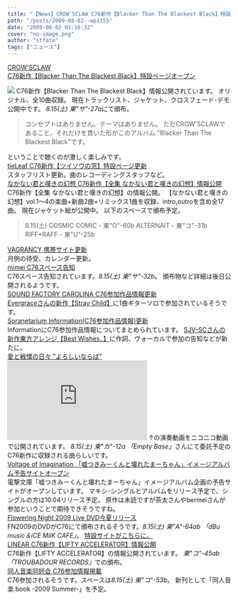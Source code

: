```yaml
---
title: "【News】CROW'SCLAW C76新作【Blacker Than The Blackest Black】特設ページオープン"
path: "/posts/2009-08-02--wp1155"
date: "2009-08-02 01:16:32"
cover: "no-image.png"
author: "stfate"
tags: ["ニュース"]
---
```


<style type="text/css">
<!--
p {white-space: pre-wrap};
-->
</style>

<a class="topics" href="http://black.crowsclaw.info/" target="_blank">CROW'SCLAW C76新作【Blacker Than The Blackest Black】特設ページオープン</a>
<div class="news"><a href="http://black.crowsclaw.info/" target="_blank"><img src="http://black.crowsclaw.info/banner46895.jpg"></a>
C76新作【Blacker Than The Blackest Black】情報公開されています。
オリジナル、全10曲収録。
現在トラックリスト、ジャケット、クロスフェード･デモ公開中です。
<em>8.15(土) 東"サ"-27a</em>にて頒布。
<blockquote>コンセプトはありません。テーマはありません。
ただCROW'SCLAWであること、それだけを貫いた形がこのアルバム
"Blacker Than The Blackest Black"です。</blockquote>ということで聴くのが激しく楽しみです。</div>
<a class="topics" href="http://tieleaf.net/tsuisou/" target="_blank">tieLeaf C76新作【ツイソウの窓】特設ページ更新</a>
<div class="news">スタッフリスト更新。曲のレコーディングスタッフなど。</div>
<a class="topics" href="http://www.kawachi.zaq.ne.jp/dpenu801/higurashi/" target="_blank">なかない君と嘆きの幻想 C76新作【全集 なかない君と嘆きの幻想】情報公開</a>
<div class="news">C76新作【全集 なかない君と嘆きの幻想】の情報公開。
【なかない君と嘆きの幻想】vol.1～4の楽曲+新曲2曲+リミックス1曲を収録、intro,outroを含め全17曲。
現在ジャケット絵が公開中。
以下のスペースで頒布予定。
<blockquote>8.15(土)
COSMIC COMIC - 東"O"-60b
ALTERNAIT - 東"コ"-31b
RIFF*RAFF - 東"U"-25b</blockquote></div>
<a class="topics" href="http://www.vagrancy.jp/" target="_blank">VAGRANCY 携帯サイト更新</a>
<div class="news">月例の待受、カレンダー更新。</div>
<a class="topics" href="http://totsu-kuni.net/" target="_blank">mimei C76スペース告知</a>
<div class="news">C76スペース告知されています。<em>8.15(土) 東"サ"-32b</em>。
頒布物など詳細は後日公開されるようです。</div>
<a class="topics" href="http://carolina.web.infoseek.co.jp/" target="_blank">SOUND FACTORY CAROLINA C76参加作品情報更新</a>
<div class="news"><a href="http://mistyhaze.sub.jp/wordpress/" target="_blank">Evergraceさんの新作【Stray Child】</a>に1曲ギターソロで参加されているそうです。</div>
<a class="topics" href="http://soranetarium.com/" target="_blank">Soranetarium Information(C76参加作品情報)更新</a>
<div class="news">InformationにC76参加作品情報についてまとめられています。
<a href="http://odiakes.net/sjv/bestwishes/" target="_blank">SJV-SCさんの新作東方アレンジ【Best Wishes..】</a>に作詞、ヴォーカルで参加の告知などが新たに。</div>
<a class="topics" href="http://cobhc.blog40.fc2.com/" target="_blank">愛と戦慄の日々 "よろしいならば"</a>
<div class="news"><iframe width="312" height="176" src="http://ext.nicovideo.jp/thumb/sm7812255" scrolling="no" style="border:solid 1px #CCC;" frameborder="0"><a href="http://www.nicovideo.jp/watch/sm7812255">【ニコニコ動画】【独り】東方自作アレンジの砕月弾いてみた【宴会】</a></iframe>
↑の演奏動画をニコニコ動画で公開されています。
<em>8.15(土) 東"カ"-12a 「Empty Base」</em>さんにて委託予定のC76新作に収録される曲らしいです。</div>
<a class="topics" href="http://www.voltagenation.com/mima/" target="_blank">Voltage of Imagination 「嘘つきみーくんと壊れたまーちゃん」イメージアルバム予告サイトオープン</a>
<div class="news">電撃文庫「嘘つきみーくんと壊れたまーちゃん」イメージアルバム企画の予告サイトがオープンしています。
マキシ･シングルとアルバムをリリース予定で、シングルの方は10.04リリース予定。
原作は未読ですが茶太さんやbermeiさんが参加ということで期待できそうですね。</div>
<a class="topics" href="http://www.flowering-night.net/2009/index.htm" target="_blank">Flowering Night 2009 Live DVD今夏リリース</a>
<div class="news">FN2009のDVDがC76にて頒布されるそうです。<em>8.15(土) 東"A"-64ab 「dBu music＆iCE MilK CAFE」</em>。
<a href="http://www.dobuusagi.com/fn2009dvd/" target="_blank">特設サイトがこちらに。</a></div>
<a class="topics" href="http://www.linear.nu/" target="_blank">LINEAR C76新作【LIFTY ACCELERATOR】情報公開</a>
<div class="news">C76新作【LIFTY ACCELERATOR】の情報公開されています。
<em>東"コ"-45ab「TROUBADOUR RECORDS」</em>での頒布。</div>
<a class="topics" href="http://www.doujin-ongaku.org/" target="_blank">同人音楽同好会 C76参加情報掲載</a>
<div class="news">C76参加されるそうです。スペースは<em>8.15(土) 東"コ"-53b</em>。
新刊として「同人音楽.book -2009 Summer-」を予定。</div>
